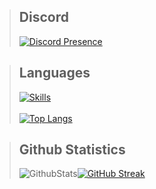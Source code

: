> ## Discord
> [![Discord Presence](https://lanyard.cnrad.dev/api/451882867065356291?theme=dark&bg=0d1117&text=ffffff&accent=3178c6&showDisplayName=true&showStatus=true)](https://discord.com/users/451882867065356291)

> ##  Languages
> [![Skills](https://skillicons.dev/icons?i=html,css,js,ts,react,nodejs,mysql,git,jquery,vscode,md&theme=dark)](https://github.com/OGSilenced)
> <br></br>
> [![Top Langs](https://github-readme-stats.vercel.app/api/top-langs/?username=OGSilenced&layout=compact&theme=github_dark&border_color=3178c6)](https://github.com/OGSilenced/github-readme-stats)

> ## Github Statistics
> ![GithubStats](https://github-readme-stats.vercel.app/api?username=OGSilenced&show_icons=true&theme=github_dark&border_color=3178c6)[![GitHub Streak](https://streak-stats.demolab.com/?user=OGSilenced&theme=github_dark&border=3178c6&ring=3178c6&fire=3178c6&currStreakLabel=3178c6&sideLabels=3178c6&dates=3178c6&stroke=3178c6)](https://git.io/streak-stats)
